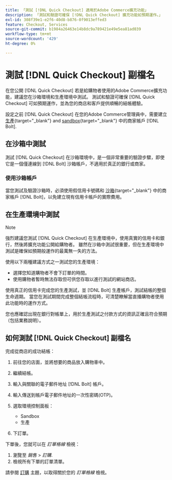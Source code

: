 ```yaml
---
title: 「測試 [!DNL Quick Checkout] 適用於Adobe Commerce擴充功能」
description: 「測試和驗證可確保 [!DNL Quick Checkout] 擴充功能如預期運作。」
exl-id: 308f39e1-e2f6-40d8-b876-0f9013effed3
feature: Checkout, Services
source-git-commit: b1984a26463e14b8dc9a789421e49e5ea81ad039
workflow-type: tm+mt
source-wordcount: '429'
ht-degree: 0%

---
```



# 測試 [!DNL Quick Checkout] 副檔名

在您公開 [!DNL Quick Checkout] 若是給購物者使用的Adobe Commerce擴充功能，建議您在沙箱環境和生產環境中測試。 測試和驗證可確保 [!DNL Quick Checkout] 可如預期運作，並為您的商店和客戶提供順暢的結帳體驗。

設定之前 [!DNL Quick Checkout] 在您的Adobe Commerce管理員中，需要建立  [生產](https://merchant.bolt.com/register){target="_blank"} and [sandbox](https://merchant-sandbox.bolt.com/register){target="_blank"} 中的商家帳戶 [!DNL Bolt].

## 在沙箱中測試

測試 [!DNL Quick Checkout] 在沙箱環境中，是一個非常重要的驗證步驟，即使它是一個僅連線到 [!DNL Bolt] 沙箱帳戶，不適用於真正的銀行或商家。

### 使用沙箱帳戶

當您測試及驗證沙箱時，必須使用假信用卡號碼和 [沙箱](https://merchant-sandbox.bolt.com/register){target="_blank"} 中的商家帳戶 [!DNL Bolt]，以免建立現有信用卡帳戶的實際費用。

## 在生產環境中測試

>[!NOTE]
>
> 強烈建議您測試 [!DNL Quick Checkout] 在生產環境中，使用真實的信用卡和銀行，然後將擴充功能公開給購物者。 雖然在沙箱中測試很重要，但在生產環境中測試是確保如預期般運作的最萬無一失的方法。

使用以下兩種建議方式之一測試您的生產環境：

- 選擇您知道購物者不會下訂單的時間。
- 使用購物者暫時無法存取但可供您存取以進行測試的網站商店。

使用真正的信用卡完成您的生產測試，並 [!DNL Bolt] 生產帳戶，測試結帳的整個生命週期。 當您在測試期間完成整個結帳流程時，可清楚瞭解當直播購物者使用此功能時的運作方式。

您也應確認出現在銀行對帳單上，用於生產測試之付款方式的資訊正確且符合預期（包括業務說明）。

## 如何測試 [!DNL Quick Checkout] 副檔名

完成從商店的成功結帳：

1. 前往您的店面，並將想要的商品放入購物車中。
1. 繼續結帳。
1. 輸入與關聯的電子郵件地址 [!DNL Bolt] 帳戶。
1. 輸入傳送到帳戶電子郵件地址的一次性密碼(OTP)。
1. 選取環境控制面板：

   - Sandbox
   - 生產

1. 下訂單。

下單後，您就可以在 _訂單格線_ 檢視：

1. 瀏覽至 _銷售_ > _訂購_.
1. 檢視所有下單的訂單清單。

請參閱 [訂購](https://docs.magento.com/user-guide/sales/orders.html) 主題，以取得關於您的 _訂單格線_ 檢視。
